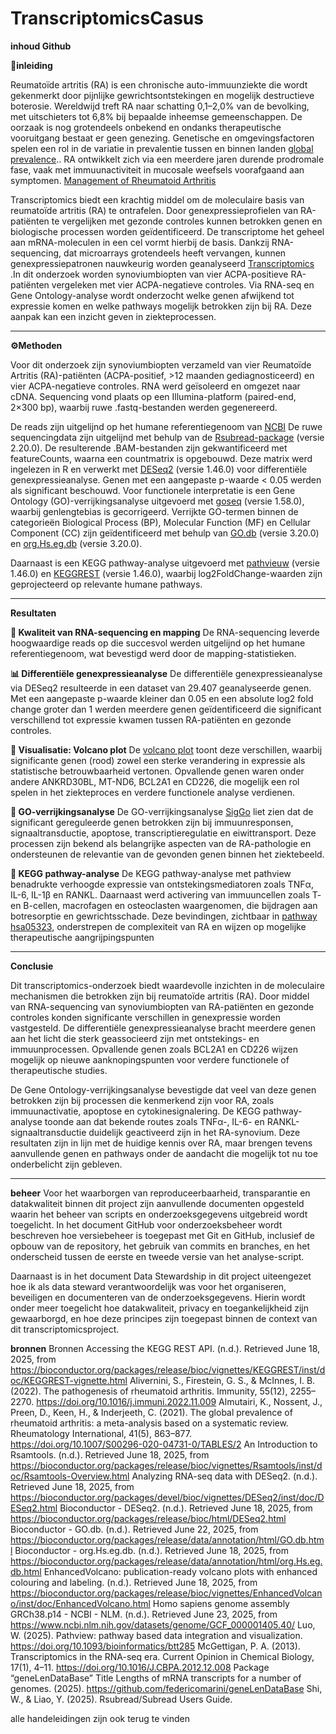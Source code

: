 # TranscriptomicsCasus

**inhoud Github**


**🧾inleiding**

Reumatoïde artritis (RA) is een chronische auto-immuunziekte die wordt gekenmerkt door pijnlijke gewrichtsontstekingen en mogelijk destructieve boterosie. Wereldwijd treft RA naar schatting 0,1–2,0% van de bevolking, met uitschieters tot 6,8% bij bepaalde inheemse gemeenschappen. De oorzaak is nog grotendeels onbekend en ondanks therapeutische vooruitgang bestaat er geen genezing. Genetische en omgevingsfactoren spelen een rol in de variatie in prevalentie tussen en binnen landen [global prevalence](https://link.springer.com/article/10.1007/s00296-020-04731-0).. RA ontwikkelt zich via een meerdere jaren durende prodromale fase, vaak met immuunactiviteit in mucosale weefsels voorafgaand aan symptomen. [Management of Rheumatoid Arthritis](https://www.mdpi.com/2073-4409/10/11/2857) 


Transcriptomics biedt een krachtig middel om de moleculaire basis van reumatoïde artritis (RA) te ontrafelen. Door genexpressieprofielen van RA-patiënten te vergelijken met gezonde controles kunnen betrokken genen en biologische processen worden geïdentificeerd. De transcriptome het geheel aan mRNA-moleculen in een cel vormt hierbij de basis. Dankzij RNA-sequencing, dat microarrays grotendeels heeft vervangen, kunnen genexpressiepatronen nauwkeurig worden geanalyseerd [Transcriptomics](https://www.sciencedirect.com/science/article/pii/S1367593112001585) .In dit onderzoek worden synoviumbiopten van vier ACPA-positieve RA-patiënten vergeleken met vier ACPA-negatieve controles. Via RNA-seq en Gene Ontology-analyse wordt onderzocht welke genen afwijkend tot expressie komen en welke pathways mogelijk betrokken zijn bij RA. Deze aanpak kan een inzicht geven in ziekteprocessen.



---

**⚙️Methoden**

Voor dit onderzoek zijn synoviumbiopten verzameld van vier Reumatoïde Artritis (RA)-patiënten (ACPA-positief, >12 maanden gediagnosticeerd) en vier ACPA-negatieve controles. RNA werd geïsoleerd en omgezet naar cDNA. Sequencing vond plaats op een Illumina-platform (paired-end, 2×300 bp), waarbij ruwe .fastq-bestanden werden gegenereerd.


De reads zijn uitgelijnd op het humane referentiegenoom van [NCBI](https://www.ncbi.nlm.nih.gov/datasets/genome/GCF_000001405.40/)  De ruwe sequencingdata zijn uitgelijnd met behulp van de [Rsubread-package](https://bioconductor.org/packages/release/bioc/html/Rsubread.html) (versie 2.20.0). De resulterende .BAM-bestanden zijn gekwantificeerd met featureCounts, waarna een countmatrix is opgebouwd. Deze matrix werd ingelezen in R en verwerkt met [DESeq2](https://bioconductor.org/packages/release/bioc/html/DESeq2.html) (versie 1.46.0) voor differentiële genexpressieanalyse. Genen met een aangepaste p-waarde < 0.05 werden als significant beschouwd.
Voor functionele interpretatie is een Gene Ontology (GO)-verrijkingsanalyse uitgevoerd met [goseq](https://bioconductor.org/packages/release/bioc/html/DESeq2.html) (versie 1.58.0), waarbij genlengtebias is gecorrigeerd. Verrijkte GO-termen binnen de categorieën Biological Process (BP), Molecular Function (MF) en Cellular Component (CC) zijn geïdentificeerd met behulp van [GO.db](https://bioconductor.org/packages/release/data/annotation/html/GO.db.html) (versie 3.20.0) en [org.Hs.eg.db](https://bioconductor.org/packages/release/data/annotation/html/org.Hs.eg.db.html) (versie 3.20.0).




Daarnaast is een KEGG pathway-analyse uitgevoerd met [pathvieuw](https://bioconductor.org/packages/release/bioc/html/pathview.html) (versie 1.46.0) en [KEGGREST](https://bioconductor.org/packages/release/bioc/html/KEGGREST.html) (versie 1.46.0), waarbij log2FoldChange-waarden zijn geprojecteerd op relevante humane pathways.

---


**Resultaten**

**🧬 Kwaliteit van RNA-sequencing en mapping**
De RNA-sequencing leverde hoogwaardige reads op die succesvol werden uitgelijnd op het humane referentiegenoom, wat bevestigd werd door de mapping-statistieken.


**📊 Differentiële genexpressieanalyse**
De differentiële genexpressieanalyse via DESeq2 resulteerde in een dataset van 29.407 geanalyseerde genen. Met een aangepaste p-waarde kleiner dan 0.05 en een absolute log2 fold change groter dan 1 werden meerdere genen geïdentificeerd die significant verschillend tot expressie kwamen tussen RA-patiënten en gezonde controles.


**🌋 Visualisatie: Volcano plot**
De [volcano plot](https://github.com/RebeccaDonker/TranscriptomicsCasus/blob/main/resultaten/volcano%20plot.png) toont deze verschillen, waarbij significante genen (rood) zowel een sterke verandering in expressie als statistische betrouwbaarheid vertonen. Opvallende genen waren onder andere ANKRD30BL, MT-ND6, BCL2A1 en CD226, die mogelijk een rol spelen in het ziekteproces en verdere functionele analyse verdienen.

**🧠 GO-verrijkingsanalyse**
De GO-verrijkingsanalyse [SigGo](https://github.com/RebeccaDonker/TranscriptomicsCasus/blob/main/resultaten/SigGo.txt) liet zien dat de significant gereguleerde genen betrokken zijn bij immuunresponsen, signaaltransductie, apoptose, transcriptieregulatie en eiwittransport. Deze processen zijn bekend als belangrijke aspecten van de RA-pathologie en ondersteunen de relevantie van de gevonden genen binnen het ziektebeeld.

**🧭 KEGG pathway-analyse**
De KEGG pathway-analyse met pathview benadrukte verhoogde expressie van ontstekingsmediatoren zoals TNFα, IL-6, IL-1β en RANKL. Daarnaast werd activering van immuuncellen zoals T- en B-cellen, macrofagen en osteoclasten waargenomen, die bijdragen aan botresorptie en gewrichtsschade. Deze bevindingen, zichtbaar in [pathway hsa05323](https://github.com/RebeccaDonker/TranscriptomicsCasus/blob/main/resultaten/hsa05323.pathview.png), onderstrepen de complexiteit van RA en wijzen op mogelijke therapeutische aangrijpingspunten


---

**Conclusie**

Dit transcriptomics-onderzoek biedt waardevolle inzichten in de moleculaire mechanismen die betrokken zijn bij reumatoïde artritis (RA). Door middel van RNA-sequencing van synoviumbiopten van RA-patiënten en gezonde controles konden significante verschillen in genexpressie worden vastgesteld. De differentiële genexpressieanalyse bracht meerdere genen aan het licht die sterk geassocieerd zijn met ontstekings- en immuunprocessen. Opvallende genen zoals BCL2A1 en CD226 wijzen mogelijk op nieuwe aanknopingspunten voor verdere functionele of therapeutische studies.

De Gene Ontology-verrijkingsanalyse bevestigde dat veel van deze genen betrokken zijn bij processen die kenmerkend zijn voor RA, zoals immuunactivatie, apoptose en cytokinesignalering. De KEGG pathway-analyse toonde aan dat bekende routes zoals TNFα-, IL-6- en RANKL-signaaltransductie duidelijk geactiveerd zijn in het RA-synovium. Deze resultaten zijn in lijn met de huidige kennis over RA, maar brengen tevens aanvullende genen en pathways onder de aandacht die mogelijk tot nu toe onderbelicht zijn gebleven.

---

**beheer**
Voor het waarborgen van reproduceerbaarheid, transparantie en datakwaliteit binnen dit project zijn aanvullende documenten opgesteld waarin het beheer van scripts en onderzoeksgegevens uitgebreid wordt toegelicht. In het document GitHub voor onderzoeksbeheer wordt beschreven hoe versiebeheer is toegepast met Git en GitHub, inclusief de opbouw van de repository, het gebruik van commits en branches, en het onderscheid tussen de eerste en tweede versie van het analyse-script.


Daarnaast is in het document Data Stewardship in dit project uiteengezet hoe ik als data steward verantwoordelijk was voor het organiseren, beveiligen en documenteren van de onderzoeksgegevens. Hierin wordt onder meer toegelicht hoe datakwaliteit, privacy en toegankelijkheid zijn gewaarborgd, en hoe deze principes zijn toegepast binnen de context van dit transcriptomicsproject.

**bronnen**
Bronnen
Accessing the KEGG REST API. (n.d.). Retrieved June 18, 2025, from https://bioconductor.org/packages/release/bioc/vignettes/KEGGREST/inst/doc/KEGGREST-vignette.html
Alivernini, S., Firestein, G. S., & McInnes, I. B. (2022). The pathogenesis of rheumatoid arthritis. Immunity, 55(12), 2255–2270. https://doi.org/10.1016/j.immuni.2022.11.009
Almutairi, K., Nossent, J., Preen, D., Keen, H., & Inderjeeth, C. (2021). The global prevalence of rheumatoid arthritis: a meta-analysis based on a systematic review. Rheumatology International, 41(5), 863–877. https://doi.org/10.1007/S00296-020-04731-0/TABLES/2
An Introduction to Rsamtools. (n.d.). Retrieved June 18, 2025, from https://bioconductor.org/packages/release/bioc/vignettes/Rsamtools/inst/doc/Rsamtools-Overview.html
Analyzing RNA-seq data with DESeq2. (n.d.). Retrieved June 18, 2025, from https://bioconductor.org/packages/devel/bioc/vignettes/DESeq2/inst/doc/DESeq2.html
Bioconductor - DESeq2. (n.d.). Retrieved June 18, 2025, from https://bioconductor.org/packages/release/bioc/html/DESeq2.html
Bioconductor - GO.db. (n.d.). Retrieved June 22, 2025, from https://bioconductor.org/packages/release/data/annotation/html/GO.db.html
Bioconductor - org.Hs.eg.db. (n.d.). Retrieved June 18, 2025, from https://bioconductor.org/packages/release/data/annotation/html/org.Hs.eg.db.html
EnhancedVolcano: publication-ready volcano plots with enhanced colouring and labeling. (n.d.). Retrieved June 18, 2025, from https://bioconductor.org/packages/release/bioc/vignettes/EnhancedVolcano/inst/doc/EnhancedVolcano.html
Homo sapiens genome assembly GRCh38.p14 - NCBI - NLM. (n.d.). Retrieved June 23, 2025, from https://www.ncbi.nlm.nih.gov/datasets/genome/GCF_000001405.40/
Luo, W. (2025). Pathview: pathway based data integration and visualization. https://doi.org/10.1093/bioinformatics/btt285
McGettigan, P. A. (2013). Transcriptomics in the RNA-seq era. Current Opinion in Chemical Biology, 17(1), 4–11. https://doi.org/10.1016/J.CBPA.2012.12.008
Package “geneLenDataBase” Title Lengths of mRNA transcripts for a number of genomes. (2025). https://github.com/federicomarini/geneLenDataBase
Shi, W., & Liao, Y. (2025). Rsubread/Subread Users Guide.


alle handeleidingen zijn ook terug te vinden
 



